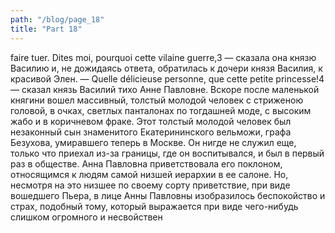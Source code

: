 ```yaml
---
path: "/blog/page_18"
title: "Part 18"
---
```


faire tuer. Dites moi, pourquoi cette vilaine guerre,3 — сказала она князю Василию и, не дожидаясь ответа, обратилась к дочери князя Василия, к красивой Элен.
— Quelle délicieuse personne, que cette petite princesse!4 — сказал князь Василий тихо Анне Павловне.
Вскоре после маленькой княгини вошел массивный, толстый молодой человек с стриженою головой, в очках, светлых панталонах по тогдашней моде, с высоким жабо и в коричневом фраке. Этот толстый молодой человек был незаконный сын знаменитого Екатерининского вельможи, графа Безухова, умиравшего теперь в Москве. Он нигде не служил еще, только что приехал из-за границы, где он воспитывался, и был в первый раз в обществе. Анна Павловна приветствовала его поклоном, относящимся к людям самой низшей иерархии в ее салоне. Но, несмотря на это низшее по своему сорту приветствие, при виде вошедшего Пьера, в лице Анны Павловны изобразилось беспокойство и страх, подобный тому, который выражается при виде чего-нибудь слишком огромного и несвойствен
